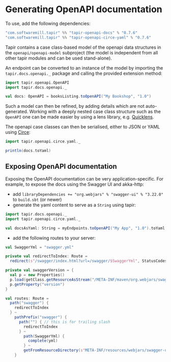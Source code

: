 # Generating OpenAPI documentation

To use, add the following dependencies:

```scala
"com.softwaremill.tapir" %% "tapir-openapi-docs" % "0.7.6"
"com.softwaremill.tapir" %% "tapir-openapi-circe-yaml" % "0.7.6"
```

Tapir contains a case class-based model of the openapi data structures in the `openapi/openapi-model` subproject (the
model is independent from all other tapir modules and can be used stand-alone).
 
An endpoint can be converted to an instance of the model by importing the `tapir.docs.openapi._` package and calling 
the provided extension method:

```scala
import tapir.openapi.OpenAPI
import tapir.docs.openapi._

val docs: OpenAPI = booksListing.toOpenAPI("My Bookshop", "1.0")
```

Such a model can then be refined, by adding details which are not auto-generated. Working with a deeply nested case 
class structure such as the `OpenAPI` one can be made easier by using a lens library, e.g. [Quicklens](https://github.com/adamw/quicklens).

The openapi case classes can then be serialised, either to JSON or YAML using [Circe](https://circe.github.io/circe/):

```scala
import tapir.openapi.circe.yaml._

println(docs.toYaml)
```

## Exposing OpenAPI documentation

Exposing the OpenAPI documentation can be very application-specific. For example, to expose the docs using the
Swagger UI and akka-http:

* add `libraryDependencies += "org.webjars" % "swagger-ui" % "3.22.0"` to `build.sbt` (or newer)
* generate the yaml content to serve as a `String` using tapir: 

```scala
import tapir.docs.openapi._
import tapir.openapi.circe.yaml._

val docsAsYaml: String = myEndpoints.toOpenAPI("My App", "1.0").toYaml
```

* add the following routes to your server:

```scala
val SwaggerYml = "swagger.yml"

private val redirectToIndex: Route =
  redirect(s"/swagger/index.html?url=/swagger/$SwaggerYml", StatusCodes.PermanentRedirect) 

private val swaggerVersion = {
  val p = new Properties()
  p.load(getClass.getResourceAsStream("/META-INF/maven/org.webjars/swagger-ui/pom.properties"))
  p.getProperty("version")
}

val routes: Route =
  path("swagger") {
    redirectToIndex
  } ~
    pathPrefix("swagger") {
      path("") { // this is for trailing slash
        redirectToIndex
      } ~
        path(SwaggerYml) {
          complete(yml)
        } ~
        getFromResourceDirectory(s"META-INF/resources/webjars/swagger-ui/$swaggerVersion/")
    }
```
